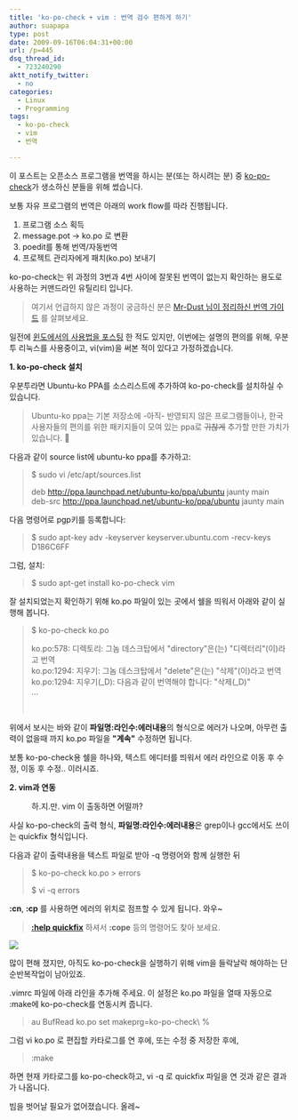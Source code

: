 ```yaml
---
title: 'ko-po-check + vim : 번역 검수 편하게 하기'
author: suapapa
type: post
date: 2009-09-16T06:04:31+00:00
url: /p=445
dsq_thread_id:
  - 723240290
aktt_notify_twitter:
  - no
categories:
  - Linux
  - Programming
tags:
  - ko-po-check
  - vim
  - 번역

---
```

이 포스트는 오픈소스 프로그램을 번역을 하시는 분(또는 하시려는 분) 중 [ko-po-check][1]가 생소하신 분들을 위해 썼습니다.

보통 자유 프로그램의 번역은 아래의 work flow를 따라 진행됩니다.

  1. 프로그램 소스 획득
  2. message.pot -> ko.po 로 변환
  3. poedit를 통해 번역/자동번역
  4. 프로젝트 관리자에게 패치(ko.po) 보내기

ko-po-check는 위 과정의 3번과 4번 사이에 잘못된 번역이 없는지 확인하는 용도로 사용하는 커맨드라인 유틸리티 입니다.

> 여기서 언급하지 않은 과정이 궁금하신 분은 [Mr-Dust 님이 정리하신 번역 가이드][2] 를 살펴보세요.

일전에 [윈도에서의 사용법을 포스팅][3] 한 적도 있지만, 이번에는 설명의 편의를 위해, 우분투 리눅스를 사용중이고, vi(vim)을 써본 적이 있다고 가정하겠습니다.



**1. ko-po-check 설치**

우분투라면 Ubuntu-ko PPA를 소스리스트에 추가하여 ko-po-check를 설치하실 수 있습니다.

> Ubuntu-ko ppa는 기본 저장소에 -아직- 반영되지 않은 프로그램들이나, 한국 사용자들의 편의를 위한 패키지들이 모여 있는 ppa로 <strike>귀찮게</strike> 추가할 만한 가치가 있습니다. 🙂

다음과 같이 source list에 ubuntu-ko ppa를 추가하고:

> $ sudo vi /etc/apt/sources.list
> 
> deb http://ppa.launchpad.net/ubuntu-ko/ppa/ubuntu jaunty main  
> deb-src http://ppa.launchpad.net/ubuntu-ko/ppa/ubuntu jaunty main

다음 명령어로 pgp키를 등록합니다:

> $ sudo apt-key adv -keyserver keyserver.ubuntu.com -recv-keys D186C6FF

그럼, 설치:

> $ sudo apt-get install ko-po-check vim

잘 설치되었는지 확인하기 위해 ko.po 파일이 있는 곳에서 쉘을 띄워서 아래와 같이 실행해 봅니다.

> $ ko-po-check ko.po
> 
> ko.po:578: 디렉토리: 그놈 데스크탑에서 "directory"은(는) "디렉터리"(이)라고 번역  
> ko.po:1294: 지우기: 그놈 데스크탑에서 "delete"은(는) "삭제"(이)라고 번역  
> ko.po:1294: 지우기(_D): 다음과 같이 번역해야 합니다: "삭제(_D)"  
> &#8230;
> 
>  

위에서 보시는 바와 같이 **파일명:라인수:에러내용**의 형식으로 에러가 나오며, 아무런 출력이 없을때 까지 ko.po 파일을 **"계속"** 수정하면 됩니다.

보통 ko-po-check용 쉘을 하나와, 텍스트 에디터를 띄워서 에러 라인으로 이동 후 수정, 이동 후 수정.. 이러시죠.

**2. vim과 연동**

<p style="margin-left: 40px;">
  하.지.만. vim 이 출동하면 어떨까?
</p>

사실 ko-po-check의 출력 형식, **파일명:라인수:에러내용**은 grep이나 gcc에서도 쓰이는 quickfix 형식입니다.

다음과 같이 출력내용을 텍스트 파일로 받아 -q 명령어와 함께 실행한 뒤

> $ ko-po-check ko.po > errors
> 
> $ vi -q errors

**:cn**, **:cp** 를 사용하면 에러의 위치로 점프할 수 있게 됩니다. 와우~

> [**:help quickfix**][4] 하셔서 **:cope** 등의 명령어도 찾아 보세요.

![](https://homin.dev/asset/blog/image/kpc_quickfix.png)

많이 편해 졌지만, 아직도 ko-po-check을 실행하기 위해 vim을 들락날락 해야하는 단순반복작업이 남아있죠.

.vimrc 파일에 아래 라인을 추가해 주세요. 이 설정은 ko.po 파일을 열때 자동으로 :make에 ko-po-check를 연동시켜 줍니다.

> au BufRead ko.po set makeprg=ko-po-check\ %

그럼 vi ko.po 로 편집할 카타로그를 연 후에, 또는 수정 중 저장한 후에,

> :make

하면 현재 카타로그를 ko-po-check하고, vi -q 로 quickfix 파일을 연 것과 같은 결과가 나옵니다.

빔을 벗어날 필요가 없어졌습니다. 올레~

 

 [1]: http://ko-po-check.kldp.net/
 [2]: http://mr-dust.pe.kr/search/%EC%98%A4%ED%94%88%EC%86%8C%EC%8A%A4%20%ED%94%84%EB%A1%9C%EA%B7%B8%EB%9E%A8%20%ED%95%9C%EA%B8%80%ED%99%94%ED%95%98%EA%B8%B0
 [3]: https://homin.dev/blog/p=41
 [4]: http://www.vim.org/htmldoc/quickfix.html